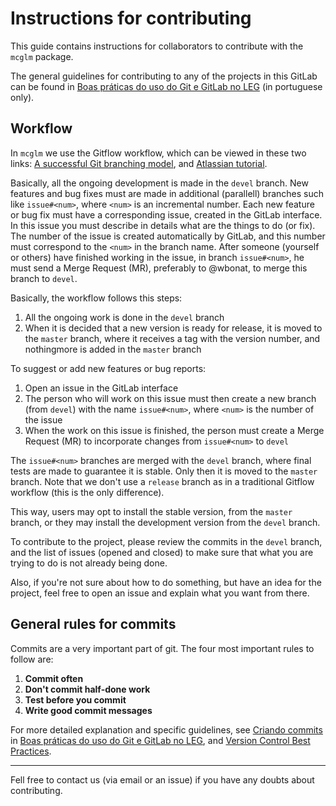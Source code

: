 # Instructions for contributing

This guide contains instructions for collaborators to contribute with
the `mcglm` package.

The general guidelines for contributing to any of the projects in this
GitLab can be found in [Boas práticas do uso do Git e GitLab no LEG][]
(in portuguese only).

## Workflow

In `mcglm` we use the Gitflow workflow, which can be viewed in these
two links: [A successful Git branching model][], and
[Atlassian tutorial][].

Basically, all the ongoing development is made in the `devel`
branch. New features and bug fixes must are made in additional (parallell)
branches such like `issue#<num>`, where `<num>` is an incremental
number. Each new feature or bug fix must have a corresponding issue,
created in the GitLab interface. In this issue you must describe in
details what are the things to do (or fix). The number of the issue is
created automatically by GitLab, and this number must correspond to the
`<num>` in the branch name. After someone (yourself or others) have
finished working in the issue, in branch `issue#<num>`, he must send a
Merge Request (MR), preferably to @wbonat, to merge this branch to
`devel`.

Basically, the workflow follows this steps:

1. All the ongoing work is done in the `devel` branch
2. When it is decided that a new version is ready for release, it is
   moved to the `master` branch, where it receives a tag with the version
   number, and nothingmore is added in the `master` branch

To suggest or add new features or bug reports:

1. Open an issue in the GitLab interface
2. The person who will work on this issue must then create a new
   branch (from `devel`) with the name `issue#<num>`, where `<num>` is
   the number of the issue
3. When the work on this issue is finished, the person must create a
   Merge Request (MR) to incorporate changes from `issue#<num>` to
   `devel`

The `issue#<num>` branches are merged with the `devel` branch, where
final tests are made to guarantee it is stable. Only then it is moved to
the `master` branch. Note that we don't use a `release` branch as in a
traditional Gitflow workflow (this is the only difference).

This way, users may opt to install the stable version, from the `master`
branch, or they may install the development version from the `devel`
branch.

To contribute to the project, please review the commits in the `devel`
branch, and the list of issues (opened and closed) to make sure that
what you are trying to do is not already being done.

Also, if you're not sure about how to do something, but have an idea for
the project, feel free to open an issue and explain what you want from
there.

## General rules for commits

Commits are a very important part of git. The four most important rules
to follow are:

1. **Commit often**
2. **Don't commit half-done work**
3. **Test before you commit**
4. **Write good commit messages**

For more detailed explanation and specific guidelines, see
[Criando commits][] in [Boas práticas do uso do Git e GitLab no LEG][],
and [Version Control Best Practices][].

****

Fell free to contact us (via email or an issue) if you have any doubts
about contributing.

<!-- links -->

[A successful Git branching model]: http://nvie.com/posts/a-successful-git-branching-model/
[Atlassian tutorial]: https://www.atlassian.com/git/tutorials/comparing-workflows/feature-branch-workflow
[Boas práticas do uso do Git e GitLab no LEG]: http://git.leg.ufpr.br/leg/gitlab-rautu/blob/master/CONTRIBUTING.md
[Version Control Best Practices]: http://www.git-tower.com/learn/git/ebook/command-line/appendix/best-practices
[Criando commits]: http://git.leg.ufpr.br/leg/gitlab-rautu/blob/master/CONTRIBUTING.md#criando-commits

